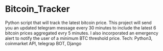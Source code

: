 # Bitcoin_Tracker
Python script that will track the latest bitcoin price. This project will send you an updated telegram message every 30 minutes to include the latest 6 bitcoin prices aggregated evry 5 minutes.
I also incorporated an emergency alert to notify the user of a minimum BTC threshold price. 
Tech: Python3, coinmarket API, telegrap BOT, Django 
